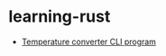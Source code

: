 # learning-rust

* [Temperature converter CLI program](https://github.com/memoryfile/learning-rust/tree/main/temperature-converter)
